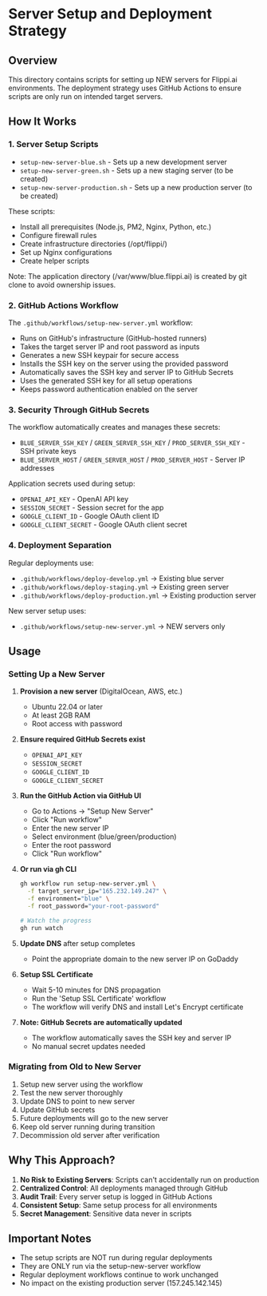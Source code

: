 # Server Setup and Deployment Strategy

## Overview

This directory contains scripts for setting up NEW servers for Flippi.ai environments. The deployment strategy uses GitHub Actions to ensure scripts are only run on intended target servers.

## How It Works

### 1. Server Setup Scripts
- `setup-new-server-blue.sh` - Sets up a new development server
- `setup-new-server-green.sh` - Sets up a new staging server (to be created)
- `setup-new-server-production.sh` - Sets up a new production server (to be created)

These scripts:
- Install all prerequisites (Node.js, PM2, Nginx, Python, etc.)
- Configure firewall rules
- Create infrastructure directories (/opt/flippi/)
- Set up Nginx configurations
- Create helper scripts

Note: The application directory (/var/www/blue.flippi.ai) is created by git clone to avoid ownership issues.

### 2. GitHub Actions Workflow

The `.github/workflows/setup-new-server.yml` workflow:
- Runs on GitHub's infrastructure (GitHub-hosted runners)
- Takes the target server IP and root password as inputs
- Generates a new SSH keypair for secure access
- Installs the SSH key on the server using the provided password
- Automatically saves the SSH key and server IP to GitHub Secrets
- Uses the generated SSH key for all setup operations
- Keeps password authentication enabled on the server

### 3. Security Through GitHub Secrets

The workflow automatically creates and manages these secrets:
- `BLUE_SERVER_SSH_KEY` / `GREEN_SERVER_SSH_KEY` / `PROD_SERVER_SSH_KEY` - SSH private keys
- `BLUE_SERVER_HOST` / `GREEN_SERVER_HOST` / `PROD_SERVER_HOST` - Server IP addresses

Application secrets used during setup:
- `OPENAI_API_KEY` - OpenAI API key
- `SESSION_SECRET` - Session secret for the app
- `GOOGLE_CLIENT_ID` - Google OAuth client ID
- `GOOGLE_CLIENT_SECRET` - Google OAuth client secret

### 4. Deployment Separation

Regular deployments use:
- `.github/workflows/deploy-develop.yml` → Existing blue server
- `.github/workflows/deploy-staging.yml` → Existing green server
- `.github/workflows/deploy-production.yml` → Existing production server

New server setup uses:
- `.github/workflows/setup-new-server.yml` → NEW servers only

## Usage

### Setting Up a New Server

1. **Provision a new server** (DigitalOcean, AWS, etc.)
   - Ubuntu 22.04 or later
   - At least 2GB RAM
   - Root access with password

2. **Ensure required GitHub Secrets exist**
   - `OPENAI_API_KEY`
   - `SESSION_SECRET` 
   - `GOOGLE_CLIENT_ID`
   - `GOOGLE_CLIENT_SECRET`

3. **Run the GitHub Action via GitHub UI**
   - Go to Actions → "Setup New Server"
   - Click "Run workflow"
   - Enter the new server IP
   - Select environment (blue/green/production)
   - Enter the root password
   - Click "Run workflow"

4. **Or run via gh CLI**
   ```bash
   gh workflow run setup-new-server.yml \
     -f target_server_ip="165.232.149.247" \
     -f environment="blue" \
     -f root_password="your-root-password"
   
   # Watch the progress
   gh run watch
   ```

5. **Update DNS** after setup completes
   - Point the appropriate domain to the new server IP on GoDaddy

6. **Setup SSL Certificate**
   - Wait 5-10 minutes for DNS propagation
   - Run the 'Setup SSL Certificate' workflow
   - The workflow will verify DNS and install Let's Encrypt certificate

7. **Note: GitHub Secrets are automatically updated**
   - The workflow automatically saves the SSH key and server IP
   - No manual secret updates needed

### Migrating from Old to New Server

1. Setup new server using the workflow
2. Test the new server thoroughly
3. Update DNS to point to new server
4. Update GitHub secrets
5. Future deployments will go to the new server
6. Keep old server running during transition
7. Decommission old server after verification

## Why This Approach?

1. **No Risk to Existing Servers**: Scripts can't accidentally run on production
2. **Centralized Control**: All deployments managed through GitHub
3. **Audit Trail**: Every server setup is logged in GitHub Actions
4. **Consistent Setup**: Same setup process for all environments
5. **Secret Management**: Sensitive data never in scripts

## Important Notes

- The setup scripts are NOT run during regular deployments
- They are ONLY run via the setup-new-server workflow
- Regular deployment workflows continue to work unchanged
- No impact on the existing production server (157.245.142.145)